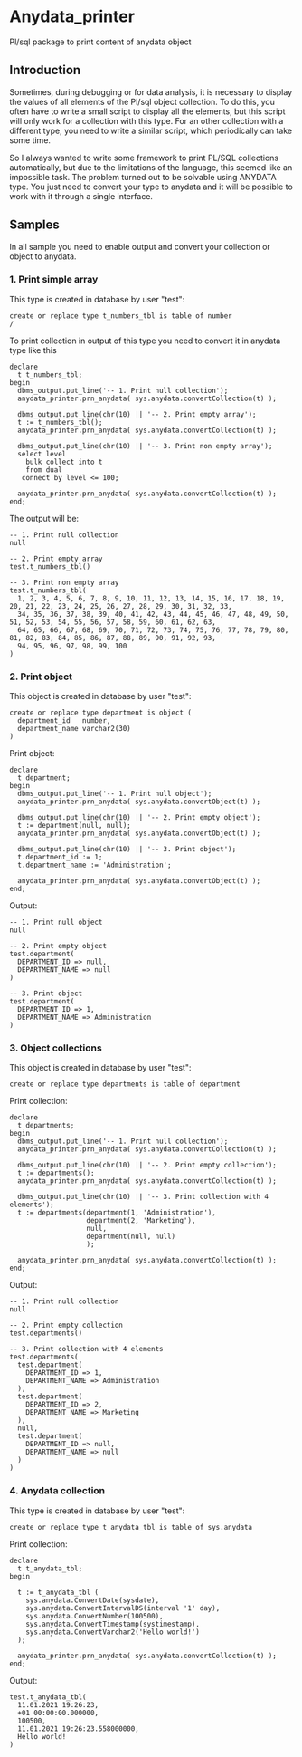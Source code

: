 # Anydata_printer
Pl/sql package to print content of anydata object

## Introduction

Sometimes, during debugging or for data analysis, it is necessary to display the values of all elements of the Pl/sql object collection. To do this, you often have to write a small script to display all the elements, but this script will only work for a collection with this type. For an other collection with a different type, you need to write a similar script, which periodically can take some time.

So I always wanted to write some framework to print PL/SQL collections automatically, but due to the limitations of the language, this seemed like an impossible task. The problem turned out to be solvable using ANYDATA type. You just need to convert your type to anydata and it will be possible to work with it through a single interface.

## Samples
In all sample you need to enable output and convert your collection or object to anydata.


### 1. Print simple array


This type is created in database by user "test":
```
create or replace type t_numbers_tbl is table of number
/
```
To print collection in output of this type you need to convert it in anydata type like this
```
declare
  t t_numbers_tbl;
begin
  dbms_output.put_line('-- 1. Print null collection');
  anydata_printer.prn_anydata( sys.anydata.convertCollection(t) );
  
  dbms_output.put_line(chr(10) || '-- 2. Print empty array');
  t := t_numbers_tbl();
  anydata_printer.prn_anydata( sys.anydata.convertCollection(t) );
  
  dbms_output.put_line(chr(10) || '-- 3. Print non empty array');
  select level 
    bulk collect into t
    from dual
   connect by level <= 100;

  anydata_printer.prn_anydata( sys.anydata.convertCollection(t) );
end;
```
The output will be:
```
-- 1. Print null collection
null

-- 2. Print empty array
test.t_numbers_tbl()

-- 3. Print non empty array
test.t_numbers_tbl(
  1, 2, 3, 4, 5, 6, 7, 8, 9, 10, 11, 12, 13, 14, 15, 16, 17, 18, 19, 20, 21, 22, 23, 24, 25, 26, 27, 28, 29, 30, 31, 32, 33, 
  34, 35, 36, 37, 38, 39, 40, 41, 42, 43, 44, 45, 46, 47, 48, 49, 50, 51, 52, 53, 54, 55, 56, 57, 58, 59, 60, 61, 62, 63, 
  64, 65, 66, 67, 68, 69, 70, 71, 72, 73, 74, 75, 76, 77, 78, 79, 80, 81, 82, 83, 84, 85, 86, 87, 88, 89, 90, 91, 92, 93, 
  94, 95, 96, 97, 98, 99, 100
)
```


### 2. Print object


This object is created in database by user "test":
```
create or replace type department is object (
  department_id   number,
  department_name varchar2(30)
)
```

Print object:
```
declare
  t department;
begin
  dbms_output.put_line('-- 1. Print null object');
  anydata_printer.prn_anydata( sys.anydata.convertObject(t) );
  
  dbms_output.put_line(chr(10) || '-- 2. Print empty object');
  t := department(null, null);
  anydata_printer.prn_anydata( sys.anydata.convertObject(t) );
  
  dbms_output.put_line(chr(10) || '-- 3. Print object');
  t.department_id := 1;
  t.department_name := 'Administration';

  anydata_printer.prn_anydata( sys.anydata.convertObject(t) );
end;
```

Output:
```
-- 1. Print null object
null

-- 2. Print empty object
test.department(
  DEPARTMENT_ID => null,
  DEPARTMENT_NAME => null
)

-- 3. Print object
test.department(
  DEPARTMENT_ID => 1,
  DEPARTMENT_NAME => Administration
)
```


### 3. Object collections


This object is created in database by user "test":
```
create or replace type departments is table of department
```

Print collection:
```
declare
  t departments;
begin
  dbms_output.put_line('-- 1. Print null collection');
  anydata_printer.prn_anydata( sys.anydata.convertCollection(t) );
  
  dbms_output.put_line(chr(10) || '-- 2. Print empty collection');
  t := departments();
  anydata_printer.prn_anydata( sys.anydata.convertCollection(t) );
  
  dbms_output.put_line(chr(10) || '-- 3. Print collection with 4 elements');
  t := departments(department(1, 'Administration'),
                   department(2, 'Marketing'),
                   null,
                   department(null, null)
                   );

  anydata_printer.prn_anydata( sys.anydata.convertCollection(t) );
end;
```

Output:
```
-- 1. Print null collection
null

-- 2. Print empty collection
test.departments()

-- 3. Print collection with 4 elements
test.departments(
  test.department(
    DEPARTMENT_ID => 1,
    DEPARTMENT_NAME => Administration
  ), 
  test.department(
    DEPARTMENT_ID => 2,
    DEPARTMENT_NAME => Marketing
  ), 
  null, 
  test.department(
    DEPARTMENT_ID => null,
    DEPARTMENT_NAME => null
  )
)
```


### 4. Anydata collection


This type is created in database by user "test":
```
create or replace type t_anydata_tbl is table of sys.anydata
```

Print collection:
```
declare
  t t_anydata_tbl;
begin

  t := t_anydata_tbl (
    sys.anydata.ConvertDate(sysdate),
    sys.anydata.ConvertIntervalDS(interval '1' day),
    sys.anydata.ConvertNumber(100500),
    sys.anydata.ConvertTimestamp(systimestamp),
    sys.anydata.ConvertVarchar2('Hello world!')
  );
  
  anydata_printer.prn_anydata( sys.anydata.convertCollection(t) );
end;
```

Output:
```
test.t_anydata_tbl(
  11.01.2021 19:26:23, 
  +01 00:00:00.000000, 
  100500, 
  11.01.2021 19:26:23.558000000, 
  Hello world!
)
```
